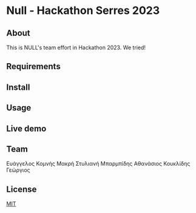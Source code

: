 # Null - Hackathon Serres 2023


## About
This is NULL's team effort in Hackathon 2023. We tried!

## Requirements

## Install

## Usage

## Live demo

## Team
Ευάγγελος Κομνής
Μακρή Στυλιανή
Μπαρμπίδης Αθανάσιος
Κουκλίδης Γεώργιος

## License

[MIT](LICENSE)
